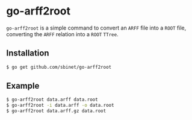 go-arff2root
============

``go-arff2root`` is a simple command to convert an `ARFF` file into a `ROOT` file, converting the `ARFF` relation into a `ROOT` ``TTree``.

## Installation

```sh
$ go get github.com/sbinet/go-arff2root
```

## Example

```sh
$ go-arff2root data.arff data.root
$ go-arff2root -i data.arff -o data.root
$ go-arff2root data.arff.gz data.root
```

